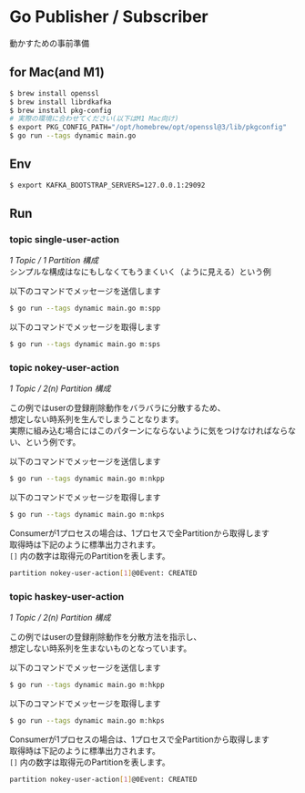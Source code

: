 # Go Publisher / Subscriber

動かすための事前準備

## for Mac(and M1)

```bash
$ brew install openssl
$ brew install librdkafka
$ brew install pkg-config
# 実際の環境に合わせてください(以下はM1 Mac向け)
$ export PKG_CONFIG_PATH="/opt/homebrew/opt/openssl@3/lib/pkgconfig"
$ go run --tags dynamic main.go
```

## Env 

```bash
$ export KAFKA_BOOTSTRAP_SERVERS=127.0.0.1:29092
```

## Run 

### topic single-user-action 

*1 Topic / 1 Partition 構成*  
シンプルな構成はなにもしなくてもうまくいく（ように見える）という例

以下のコマンドでメッセージを送信します

```bash
$ go run --tags dynamic main.go m:spp
```

以下のコマンドでメッセージを取得します

```bash
$ go run --tags dynamic main.go m:sps
```

### topic nokey-user-action

*1 Topic / 2(n) Partition 構成*  

この例ではuserの登録削除動作をバラバラに分散するため、  
想定しない時系列を生んでしまうことなります。  
実際に組み込む場合にはこのパターンにならないように気をつけなければならない、という例です。

以下のコマンドでメッセージを送信します

```bash
$ go run --tags dynamic main.go m:nkpp
```

以下のコマンドでメッセージを取得します

```bash
$ go run --tags dynamic main.go m:nkps
```

Consumerが1プロセスの場合は、1プロセスで全Partitionから取得します  
取得時は下記のように標準出力されます。  
`[]` 内の数字は取得元のPartitionを表します。

```bash
partition nokey-user-action[1]@0Event: CREATED
```

### topic haskey-user-action

*1 Topic / 2(n) Partition 構成*

この例ではuserの登録削除動作を分散方法を指示し、  
想定しない時系列を生まないものとなっています。  

以下のコマンドでメッセージを送信します

```bash
$ go run --tags dynamic main.go m:hkpp
```

以下のコマンドでメッセージを取得します

```bash
$ go run --tags dynamic main.go m:hkps
```

Consumerが1プロセスの場合は、1プロセスで全Partitionから取得します    
取得時は下記のように標準出力されます。  
`[]` 内の数字は取得元のPartitionを表します。

```bash
partition nokey-user-action[1]@0Event: CREATED
```
